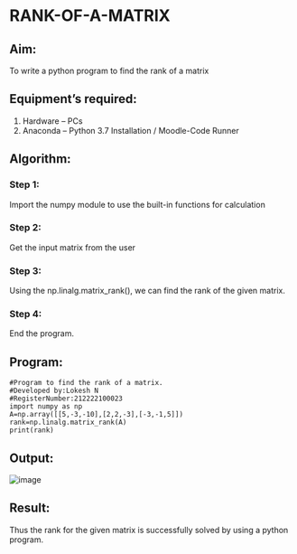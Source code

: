 # RANK-OF-A-MATRIX
## Aim:
To write a python program to find the rank of a matrix
## Equipment’s required:
1. 	Hardware – PCs
2. 	Anaconda – Python 3.7 Installation / Moodle-Code Runner
## Algorithm:
### Step 1: 
Import the numpy module to use the built-in functions for calculation
### Step 2:
Get the input matrix from the user
### Step 3: 
Using the np.linalg.matrix_rank(), we can find the rank of the given matrix.
### Step 4:
End the program.
## Program:
```
#Program to find the rank of a matrix.
#Developed by:Lokesh N 
#RegisterNumber:212222100023
import numpy as np
A=np.array([[5,-3,-10],[2,2,-3],[-3,-1,5]])
rank=np.linalg.matrix_rank(A)
print(rank)
```
## Output:
![image](https://user-images.githubusercontent.com/119393019/226098144-0c8e1c33-c668-4399-9b38-4789bc8f5040.png)


## Result:
Thus the rank for the given matrix is successfully solved by  using a python program.

